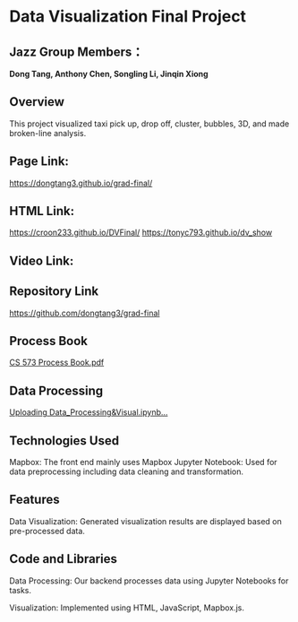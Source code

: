 Data Visualization Final Project 
===
## Jazz Group Members：
**Dong Tang, Anthony Chen, Songling Li, Jinqin Xiong**

## Overview
This project visualized taxi pick up, drop off, cluster, bubbles, 3D, and made broken-line analysis.

## Page Link:
https://dongtang3.github.io/grad-final/

## HTML Link:
https://croon233.github.io/DVFinal/
https://tonyc793.github.io/dv_show 

## Video Link:

## Repository Link
https://github.com/dongtang3/grad-final

## Process Book
[CS 573 Process Book.pdf](./CS.573.Process.Book.pdf)

## Data Processing
[Uploading Data_Processing&Visual.ipynb…]()


## Technologies Used
Mapbox: The front end mainly uses Mapbox
Jupyter Notebook: Used for data preprocessing including data cleaning and transformation.

## Features
Data Visualization: Generated visualization results are displayed based on pre-processed data.

## Code and Libraries
Data Processing: Our backend processes data using Jupyter Notebooks for tasks.

Visualization: Implemented using HTML, JavaScript, Mapbox.js.
